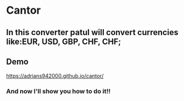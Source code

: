 # Cantor

## In this converter patul will convert currencies like:EUR, USD, GBP, CHF, CHF;

## Demo
https://adrians942000.github.io/cantor/

### And now I'll show you how to do it!!
